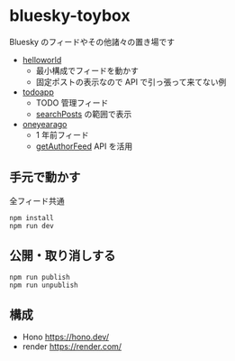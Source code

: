 # bluesky-toybox

Bluesky のフィードやその他諸々の置き場です

- [helloworld](https://github.com/girigiribauer/bluesky-toybox/blob/main/packages/helloworld/README.md)
  - 最小構成でフィードを動かす
  - 固定ポストの表示なので API で引っ張って来てない例
- [todoapp](https://github.com/girigiribauer/bluesky-toybox/blob/main/packages/todoapp/README.md)
  - TODO 管理フィード
  - [searchPosts](https://docs.bsky.app/docs/api/app-bsky-feed-search-posts) の範囲で表示
- [oneyearago](https://github.com/girigiribauer/bluesky-toybox/blob/main/packages/oneyearago/README.md)
  - 1 年前フィード
  - [getAuthorFeed](https://docs.bsky.app/docs/api/app-bsky-feed-get-author-feed) API を活用

## 手元で動かす

全フィード共通

```
npm install
npm run dev
```

## 公開・取り消しする

```
npm run publish
npm run unpublish
```

## 構成

- Hono https://hono.dev/
- render https://render.com/
